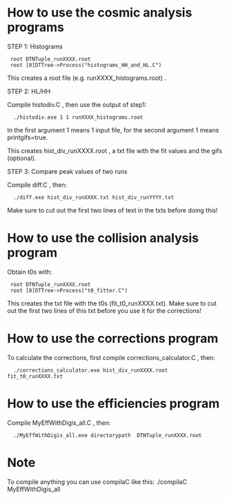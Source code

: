 How to use the cosmic analysis programs
==============
STEP 1: Histograms

     root DTNTuple_runXXXX.root
     root [0]DTTree->Process("histograms_HH_and_HL.C") 
     
This creates a root file (e.g. runXXXX_histograms.root) .

STEP 2: HL/HH

Compile histodiv.C , then use the output of step1:

      ./histodiv.exe 1 1 runXXXX_histograms.root
      
In the first argument 1 means 1 input file, for the second argument 1 means printgifs=true.

This creates hist_div_runXXXX.root , a txt file with the fit values and the gifs (optional).

STEP 3: Compare peak values of two runs

Compile diff.C , then:

      ./diff.exe hist_div_runXXXX.txt hist_div_runYYYY.txt
Make sure to cut out the first two lines of text in the txts before doing this!

How to use the collision analysis program
==============
Obtain t0s with:

     root DTNTuple_runXXXX.root
     root [0]DTTree->Process("t0_fitter.C") 
This creates the txt file with the t0s (fit_t0_runXXXX.txt). Make sure to cut out the first two lines of this txt before you use it for the corrections!

How to use the corrections program
==============
To calculate the corrections, first compile corrections_calculator.C , then:

      ./corrections_calculator.exe hist_div_runXXXX.root fit_t0_runXXXX.txt
      
How to use the efficiencies program
==============
Compile MyEffWithDigis_all.C , then:

      ./MyEffWithDigis_all.exe directorypath  DTNTuple_runXXXX.root
      
Note
==============
To compile anything you can use compilaC like this:
       ./compilaC  MyEffWithDigis_all
      
      
      
      
      
